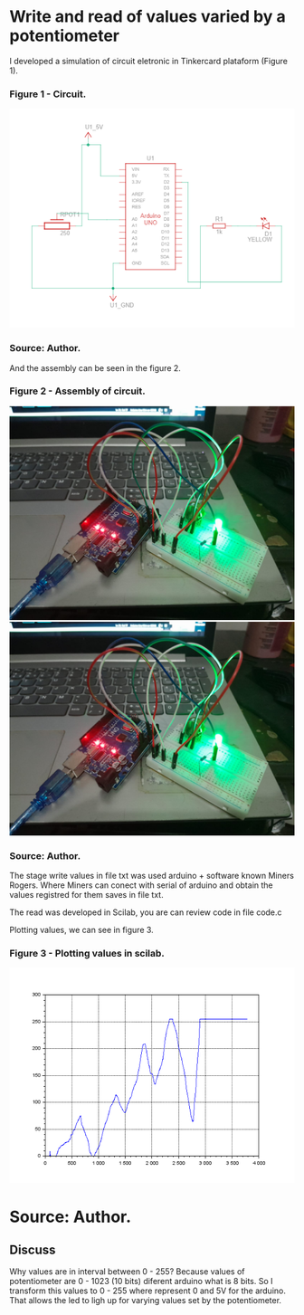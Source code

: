 # Write and read of values varied by a potentiometer

I developed a simulation of circuit eletronic in Tinkercard plataform (Figure 1).

### Figure 1 - Circuit.

![title](circuito.png)

### Source: Author.

And the assembly can be seen in the figure 2.

### Figure 2 - Assembly of circuit.

![|=35%x](assembly_circuit2.png "title-1") ![|=35%x](assembly_circuit2.png "title-2")

### Source: Author.

The stage write values in file txt was used arduino + software known Miners Rogers. Where Miners can conect with serial of arduino and obtain the values registred for them saves in file txt.

The read was developed in Scilab, you are can review code in file code.c

Plotting values, we can see in figure 3.

### Figure 3 - Plotting values in scilab.

![Graph](graph.png)

# Source: Author.

## Discuss
Why values are in interval between 0 - 255?
Because values of potentiometer are 0 - 1023 (10 bits) diferent arduino what is 8 bits. So I transform this values to 0 - 255 where represent 0 and 5V for the arduino.
That allows the led to ligh up for varying values set by the potentiometer.
